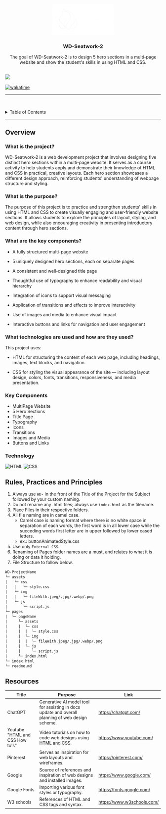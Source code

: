 <a name="readme-top">

<br/>

<br />
<div align="center">
  <a href="https://github.com/zyx-0314/">
    <img src="./assets/img/my logo.png" alt="Innovation." width="200" height="100">
  </a>
  <h3 align="center">WD-Seatwork-2</h3>
</div>
<div align="center">
  The goal of WD-Seatwork-2 is to design 5 hero sections in a multi-page website and show the student's skills in using HTML and CSS.
</div>

<br />


![](https://visit-counter.vercel.app/counter.png?page=Ricco321/WD-SeatWork-2)

[![wakatime](https://wakatime.com/badge/user/018dd99a-4985-4f98-8216-6ca6fe2ce0f8/project/63501637-9a31-42f0-960d-4d0ab47977f8.svg)](https://wakatime.com/badge/user/018dd99a-4985-4f98-8216-6ca6fe2ce0f8/project/63501637-9a31-42f0-960d-4d0ab47977f8)

---

<br />
<br />

<details>
  <summary>Table of Contents</summary>
  <ol>
    <li>
      <a href="#overview">Overview</a>
      <ol>
        <li>
          <a href="#key-components">Key Components</a>
        </li>
        <li>
          <a href="#technology">Technology</a>
        </li>
      </ol>
    </li>
    <li>
      <a href="#rule,-practices-and-principles">Rules, Practices and Principles</a>
    </li>
    <li>
      <a href="#resources">Resources</a>
    </li>
  </ol>
</details>

---

## Overview

### What is the project?
WD-Seatwork-2 is a web development project that involves designing five distinct hero sections within a multi-page website. It serves as a course activity to help students apply and demonstrate their knowledge of HTML and CSS in practical, creative layouts. Each hero section showcases a different design approach, reinforcing students' understanding of webpage structure and styling.

### What is the purpose?
The purpose of this project is to practice and strengthen students' skills in using HTML and CSS to create visually engaging and user-friendly website sections. It allows students to explore the principles of layout, styling, and web design, while also encouraging creativity in presenting introductory content through hero sections.

### What are the key components?

- A fully structured multi-page website

- 5 uniquely designed hero sections, each on separate pages

- A consistent and well-designed title page

- Thoughtful use of typography to enhance readability and visual hierarchy

- Integration of icons to support visual messaging

- Application of transitions and effects to improve interactivity

- Use of images and media to enhance visual impact

- Interactive buttons and links for navigation and user engagement

### What technologies are used and how are they used?
This project uses:

- HTML for structuring the content of each web page, including headings, images, text blocks, and navigation.

- CSS for styling the visual appearance of the site — including layout design, colors, fonts, transitions, responsiveness, and media presentation.


### Key Components
- MultiPage Website
- 5 Hero Sections
- Title Page
- Typography
- Icons
- Transitions
- Images and Media
- Buttons and Links

### Technology
![HTML](https://img.shields.io/badge/HTML-E34F26?style=for-the-badge&logo=html5&logoColor=white)
![CSS](https://img.shields.io/badge/CSS-1572B6?style=for-the-badge&logo=css3&logoColor=white)


## Rules, Practices and Principles
1. Always use `WD-` in the front of the Title of the Project for the Subject followed by your custom naming.
2. Do not rename any .html files; always use `index.html` as the filename.
3. Place Files in their respective folders.
4. All file naming are in camel case.
   - Camel case is naming format where there is no white space in separation of each words, the first word is in all lower case while the succeding words first letter are in upper followed by lower cased letters.
   - ex.: buttonAnimatedStyle.css
5. Use only `External CSS`.
6. Renaming of Pages folder names are a must, and relates to what it is doing or data it holding.
7. File Structure to follow below.

```
WD-ProjectName
└─ assets
|   └─ css
|   |   └─ style.css
|   └─ img
|   |   └─ fileWith.jpeg/.jpg/.webp/.png
|   └─ js
|       └─ script.js
└─ pages
|  └─ pageName
|     └─ assets
|     |  └─ css
|     |  |  └─ style.css
|     |  └─ img
|     |  |  └─ fileWith.jpeg/.jpg/.webp/.png
|     |  └─ js
|     |     └─ script.js
|     └─ index.html
└─ index.html
└─ readme.md
```

## Resources
| Title | Purpose | Link |
|-|-|-|
| ChatGPT| Generative AI model tool for assisting in docs update and overall planning of web design scheme. | https://chatgpt.com/ |
| Youtube "HTML and CSS How to's" | Video tutorials on how to code web designs using HTML and CSS. | https://www.youtube.com/ |
| Pinterest | Serves as inspiration for web layouts and wireframes. | https://pinterest.com/
| Google | Source of references and inspiration of web designs and installed images. | https://www.google.com/ |
| Google Fonts | Importing various font styles or typography. | https://fonts.google.com/ |
| W3 schools | References of HTML and CSS tags and syntax.| https://www.w3schools.com/|